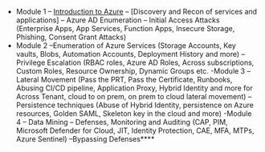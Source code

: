 
- Module 1
  – [Introduction to Azure]()
  – [Discovery and Recon of services and applications]
  – Azure AD Enumeration
  – Initial Access Attacks (Enterprise Apps, App Services, Function Apps, Insecure Storage, Phishing, Consent Grant Attacks)
- Module 2
  –Enumeration of Azure Services (Storage Accounts, Key vaults, Blobs, Automation Accounts, Deployment History and more)
  –Privilege Escalation (RBAC roles, Azure AD Roles, Across subscriptions, Custom Roles, Resource Ownership, Dynamic Groups etc.
-Module 3
  –Lateral Movement (Pass the PRT, Pass the Certificate, Runbooks, Abusing CI/CD pipeline, Application Proxy, Hybrid Identity and more for Across Tenant, cloud to on prem, on prem to cloud lateral movement)
  –Persistence techniques (Abuse of Hybrid Identity, persistence on Azure resources, Golden SAML, Skeleton key in the cloud and more)
-Module 4
  – Data Mining
  – Defenses, Monitoring and Auditing (CAP, PIM, Microsoft Defender for Cloud, JIT, Identity Protection, CAE, MFA, MTPs, Azure Sentinel)
  –Bypassing Defenses****
